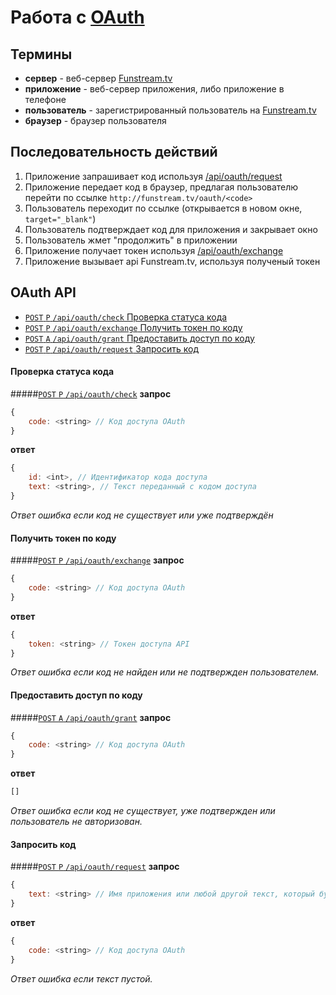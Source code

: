 ﻿Работа с [OAuth](http://oauth.net/)
==================

Термины
------------------
  - **сервер** - веб-сервер [Funstream.tv](http://funstream.tv/)
  - **приложение** - веб-сервер приложения, либо приложение в телефоне
  - **пользователь** - зарегистрированный пользователь на [Funstream.tv](http://funstream.tv/)
  - **браузер** - браузер пользователя

Последовательность действий
------------------
1. Приложение запрашивает код используя [/api/oauth/request](#Запросить-код)
2. Приложение передает код в браузер, предлагая пользователю перейти по ссылке ```http://funstream.tv/oauth/<code>```
3. Пользователь переходит по ссылке (открывается в новом окне, `target="_blank"`)
4. Пользователь подтверждает код для приложения и закрывает окно
5. Пользователь жмет "продолжить" в приложении
6. Приложение получает токен используя [/api/oauth/exchange](#Получить-токен-по-коду)
7. Приложение вызывает api Funstream.tv, используя полученый токен

OAuth API
------------------
  - [`POST` `P` `/api/oauth/check` Проверка статуса кода](#Проверка-статуса-кода)
  - [`POST` `P` `/api/oauth/exchange` Получить токен по коду](#Получить-токен-по-коду)
  - [`POST` `A` `/api/oauth/grant` Предоставить доступ по коду](#Предоставить-доступ-по-коду)
  - [`POST` `P` `/api/oauth/request` Запросить код](#Запросить-код)

#### Проверка статуса кода
#####[`POST` `P` `/api/oauth/check`](http://funstream.tv/api/oauth/check)
**запрос**
```js
{
    code: <string> // Код доступа OAuth
}
```
**ответ**
```js
{
    id: <int>, // Идентификатор кода доступа
    text: <string>, // Текст переданный с кодом доступа
}
```
*Ответ ошибка если код не существует или уже подтверждён*

#### Получить токен по коду
#####[`POST` `P` `/api/oauth/exchange`](http://funstream.tv/api/oauth/exchange)
**запрос**
```js
{
    code: <string> // Код доступа OAuth
}
```
**ответ**
```js
{
    token: <string> // Токен доступа API
}
```
*Ответ ошибка если код не найден или не подтвержден пользователем.*

#### Предоставить доступ по коду
#####[`POST` `A` `/api/oauth/grant`](http://funstream.tv/api/oauth/grant)
**запрос**
```js
{
    code: <string> // Код доступа OAuth
}
```
**ответ**
```js
[]
```
*Ответ ошибка если код не существует, уже подтвержден или пользователь не авторизован.*

#### Запросить код
#####[`POST` `P` `/api/oauth/request`](http://funstream.tv/api/oauth/request)
**запрос**
```js
{
    text: <string> // Имя приложения или любой другой текст, который будет показан пользователю
}
```
**ответ**
```js
{
    code: <string> // Код доступа OAuth
}
```
*Ответ ошибка если текст пустой.*
